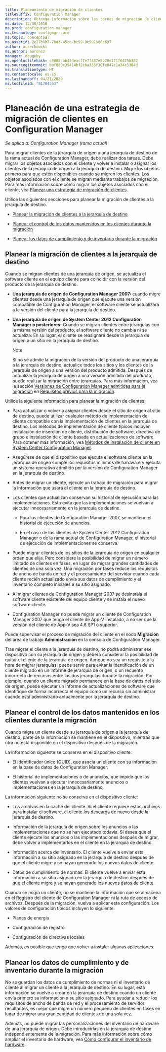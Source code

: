 ```yaml
---
title: Planeamiento de migración de clientes
titleSuffix: Configuration Manager
description: Obtenga información sobre las tareas de migración de clientes de una jerarquía de origen a una jerarquía de destino de la rama actual de Configuration Manager.
ms.date: 12/30/2016
ms.prod: configuration-manager
ms.technology: configmgr-core
ms.topic: conceptual
ms.assetid: 2e27b0b7-7bd3-45cd-bc99-9c991606c637
author: aczechowski
ms.author: aaroncz
manager: dougeby
ms.openlocfilehash: c0885cab43deacf7e7f487e5c20e171f6475b302
ms.sourcegitcommit: bbf820c35414bf2cba356f30fe047c1a34c5384d
ms.translationtype: HT
ms.contentlocale: es-ES
ms.lasthandoff: 04/21/2020
ms.locfileid: "81704563"
---
```

# <a name="plan-a-client-migration-strategy-in-configuration-manager"></a>Planeación de una estrategia de migración de clientes en Configuration Manager

*Se aplica a: Configuration Manager (rama actual)*

Para migrar clientes de la jerarquía de origen a una jerarquía de destino de la rama actual de Configuration Manager, debe realizar dos tareas. Debe migrar los objetos asociados con el cliente y volver a instalar o asignar los clientes de la jerarquía de origen a la jerarquía de destino. Migre los objetos primero para que estén disponibles cuando se migren los clientes. Los objetos asociados con el cliente se migran mediante trabajos de migración. Para más información sobre cómo migrar los objetos asociados con el cliente, vea [Planear una estrategia de migración de clientes](../../core/migration/planning-a-migration-job-strategy.md).  

 Utilice las siguientes secciones para planear la migración de clientes a la jerarquía de destino.  

-   [Planear la migración de clientes a la jerarquía de destino](#Planning_for_Client_Agent_Migration)  

-   [Planear el control de los datos mantenidos en los clientes durante la migración](#Planning_for_Client_Data_Migration)  

-   [Planear los datos de cumplimiento y de inventario durante la migración](#Planning_for_Inventory_data_migration)  

##  <a name="plan-to-migrate-clients-to-the-destination-hierarchy"></a><a name="Planning_for_Client_Agent_Migration"></a> Planear la migración de clientes a la jerarquía de destino  
 Cuando se migran clientes de una jerarquía de origen, se actualiza el software cliente en el equipo cliente para coincidir con la versión del producto de la jerarquía de destino.  

-   **Una jerarquía de origen de Configuration Manager 2007:** cuando migre clientes desde una jerarquía de origen que ejecute una versión compatible de Configuration Manager, el software cliente se actualizará a la versión del cliente para la jerarquía de destino.  

-   **Una jerarquía de origen de System Center 2012 Configuration Manager o posteriores:** Cuando se migran clientes entre jerarquías con la misma versión del producto, el software cliente no cambia ni se actualiza. En su lugar, el cliente se reasignará desde la jerarquía de origen a un sitio en la jerarquía de destino.  

    > [!NOTE]  
    >  Si no se admite la migración de la versión del producto de una jerarquía a la jerarquía de destino, actualice todos los sitios y los clientes de la jerarquía de origen a una versión del producto admitida. Después de actualizar la jerarquía de origen a una versión admitida del producto, puede realizar la migración entre jerarquías. Para más información, vea la sección [Versiones de Configuration Manager admitidas para la migración](../../core/migration/prerequisites-for-migration.md#BKMK_SupportedMigrationVersions) en [Requisitos previos para la migración](../../core/migration/prerequisites-for-migration.md).  

Utilice la siguiente información para planear la migración de clientes:  

-   Para actualizar o volver a asignar clientes desde el sitio de origen al sitio de destino, puede utilizar cualquier método de implementación de cliente compatible con la implementación de clientes en la jerarquía de destino. Los métodos de implementación de cliente típicos incluyen instalación de inserción de cliente, distribución de software, directiva de grupo e instalación de cliente basada en actualizaciones de software. Para obtener más información, vea [Métodos de instalación de cliente en System Center Configuration Manager](../../core/clients/deploy/plan/client-installation-methods.md).  

-   Asegúrese de que el dispositivo que ejecuta el software cliente en la jerarquía de origen cumple los requisitos mínimos de hardware y ejecuta un sistema operativo admitido por la versión de Configuration Manager en la jerarquía de destino.  

-   Antes de migrar un cliente, ejecute un trabajo de migración para migrar la información que usará el cliente en la jerarquía de destino.  

-   Los clientes que actualizan conservan su historial de ejecución para las implementaciones. Esto evita que las implementaciones se vuelvan a ejecutar innecesariamente en la jerarquía de destino.  

    -   Para los clientes de Configuration Manager 2007, se mantiene el historial de ejecución de anuncios.  

    -   En el caso de los clientes de System Center 2012 Configuration Manager o de la rama actual de Configuration Manager, el historial de ejecución de implementaciones se conserva.  

-   Puede migrar clientes de los sitios de la jerarquía de origen en cualquier orden que elija. Pero considere la posibilidad de migrar un número limitado de clientes en fases, en lugar de migrar grandes cantidades de clientes de una sola vez. Una migración por fases reduce los requisitos de ancho de banda de red y el procesamiento del servidor cuando cada cliente recién actualizado envía sus datos de cumplimiento y el inventario completo iniciales a su sitio asignado.  

-   Al migrar clientes de Configuration Manager 2007 se desinstala el software cliente existente del equipo cliente y se instala el nuevo software cliente.  

-   Configuration Manager no puede migrar un cliente de Configuration Manager 2007 que tenga el cliente de App-V instalado, a no ser que la versión del cliente de App-V sea 4.6 SP1 o superior.  

Puede supervisar el proceso de migración del cliente en el nodo **Migración** del área de trabajo **Administración** en la consola de Configuration Manager.  

Tras migrar el cliente a la jerarquía de destino, no podrá administrar ese dispositivo con su jerarquía de origen y deberá considerar la posibilidad de quitar el cliente de la jerarquía de origen. Aunque no sea un requisito a la hora de migrar jerarquías, puede servir para evitar la identificación de un cliente migrado en un informe de jerarquía de origen, o un recuento incorrecto de recursos entre las dos jerarquías durante la migración. Por ejemplo, cuando un cliente migrado permanece en la base de datos del sitio de origen, puede ejecutar un informe de actualizaciones de software que identifique de forma incorrecta el equipo como un recurso sin administrar cuando está administrado actualmente por la jerarquía de destino.  

##  <a name="plan-to-handle-data-maintained-on-clients-during-migration"></a><a name="Planning_for_Client_Data_Migration"></a> Planear el control de los datos mantenidos en los clientes durante la migración  
Cuando migre un cliente desde su jerarquía de origen a la jerarquía de destino, parte de la información se mantiene en el dispositivo, mientras que otra no está disponible en el dispositivo después de la migración.  

La información siguiente se conserva en el dispositivo cliente:  

-   El identificador único (GUID), que asocia un cliente con su información en la base de datos de Configuration Manager.  

-   El historial de implementaciones o de anuncios, que impide que los clientes vuelvan a ejecutar innecesariamente anuncios o implementaciones en la jerarquía de destino.  

La información siguiente no se conserva en el dispositivo cliente:  

-   Los archivos en la caché del cliente. Si el cliente requiere estos archivos para instalar el software, el cliente los descarga de nuevo desde la jerarquía de destino.  

-   Información de la jerarquía de origen sobre los anuncios o las implementaciones que no se han ejecutado todavía. Si desea que el cliente ejecute los anuncios o las implementaciones después de migrar, debe volver a implementarlos en el cliente en la jerarquía de destino.  

-   Información acerca del inventario. El cliente vuelve a enviar esta información a su sitio asignado en la jerarquía de destino después de que el cliente migre y se hayan generado los nuevos datos de cliente.  

-   Datos de cumplimiento de normas. El cliente vuelve a enviar esta información a su sitio asignado en la jerarquía de destino después de que el cliente migre y se hayan generado los nuevos datos de cliente.  

Cuando se migra un cliente, no se mantiene la información que se almacena en el Registro del cliente de Configuration Manager ni la ruta de acceso de archivos. Después de la migración, vuelva a aplicar esta configuración. Los valores de configuración típicos incluyen lo siguiente:  

-   Planes de energía  

-   Configuración de registro  

-   Configuración de directivas locales  

Además, es posible que tenga que volver a instalar algunas aplicaciones.  

##  <a name="plan-for--inventory-and-compliance-data-during-migration"></a><a name="Planning_for_Inventory_data_migration"></a> Planear los datos de cumplimiento y de inventario durante la migración  
No se guardan los datos de cumplimiento de normas ni el inventario de cliente al migrar un cliente a la jerarquía de destino. En su lugar, esta información se vuelve a crear en la jerarquía de destino cuando un cliente envía primero su información a su sitio asignado. Para ayudar a reducir los requisitos de ancho de banda de red y el procesamiento de servidor resultantes, es mejor que migre un número pequeño de clientes en fases en lugar de migrar una gran cantidad de clientes de una sola vez.  

 Además, no puede migrar las personalizaciones del inventario de hardware de una jerarquía de origen. Debe introducirlas en la jerarquía de destino independientemente de la migración. Para más información sobre cómo ampliar el inventario de hardware, vea [Cómo configurar el inventario de hardware](../../core/clients/manage/inventory/configure-hardware-inventory.md).  

